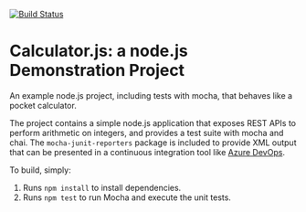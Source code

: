 [![Build Status](https://dev.azure.com/kauntiaanurag/Integrating%20External%20Source%20Control%20with%20Azure%20Pipelines/_apis/build/status/AnurAK1.calculator?branchName=master)](https://dev.azure.com/kauntiaanurag/Integrating%20External%20Source%20Control%20with%20Azure%20Pipelines/_build/latest?definitionId=6&branchName=master)

Calculator.js: a node.js Demonstration Project
==============================================
An example node.js project, including tests with mocha, that behaves like
a pocket calculator.

The project contains a simple node.js application that exposes REST APIs
to perform arithmetic on integers, and provides a test suite with mocha
and chai.  The `mocha-junit-reporters` package is included to provide XML
output that can be presented in a continuous integration tool like
[Azure DevOps](https://azure.com/devops).

To build, simply:

1. Runs `npm install` to install dependencies.
2. Runs `npm test` to run Mocha and execute the unit tests.

